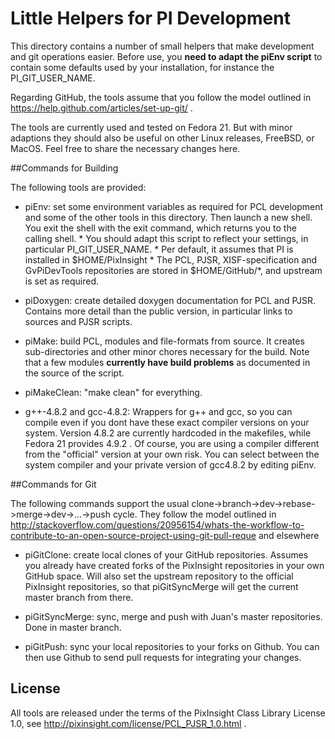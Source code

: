 Little Helpers for PI Development
=================================

This directory contains a number of small helpers that make development and git operations easier. 
Before use, you **need to adapt the piEnv script** to contain some defaults used by your installation, for instance the PI_GIT_USER_NAME.

Regarding GitHub, the tools assume that you follow the model outlined in https://help.github.com/articles/set-up-git/ .

The tools are currently used and  tested on Fedora 21. But with minor adaptions they should also be useful on other Linux releases, FreeBSD, or MacOS. Feel free to share the necessary changes here.

##Commands for Building

The following tools are provided:

* piEnv: set some environment variables as required for PCL development and some of the other tools in this directory. Then launch a new shell. You exit the shell with the exit command, which returns you to the calling shell. 
       * You should adapt this script to reflect your settings, in particular PI_GIT_USER_NAME.
       * Per default, it assumes that PI is installed in $HOME/PixInsight
       * The PCL, PJSR, XISF-specification and GvPiDevTools repositories are stored in
         $HOME/GitHub/*, and upstream is set as required.


* piDoxygen: create detailed doxygen documentation for PCL and PJSR. Contains more detail than the public version, in particular links to sources and PJSR scripts.

* piMake: build PCL, modules and file-formats from source. It creates sub-directories and other minor chores necessary for the build. Note that a few modules **currently have build problems** as documented in the source of the script.

* piMakeClean: "make clean" for everything.

* g++-4.8.2 and gcc-4.8.2: Wrappers for g++ and gcc, so you can compile even if you dont have these exact compiler versions on your system. Version 4.8.2 are currently hardcoded in the makefiles, while Fedora 21 provides 4.9.2 . Of course, you are using a compiler different from the "official" version at your own risk. You can select between the system compiler and your private version of gcc4.8.2 by editing piEnv.

##Commands for Git

The following commands support the usual clone->branch->dev->rebase->merge->dev->...->push cycle.
They follow the model outlined in  http://stackoverflow.com/questions/20956154/whats-the-workflow-to-contribute-to-an-open-source-project-using-git-pull-reque and elsewhere

* piGitClone: create local clones of your GitHub repositories. Assumes you already have created forks of the PixInsight repositories in your own GitHub space. Will also set the upstream repository to the official PixInsight repositories, so that piGitSyncMerge will get the current master branch from there.

* piGitSyncMerge: sync, merge and push with Juan's master repositories. Done in master branch.

* piGitPush: sync your local repositories to your forks on Github. You can then use Github to send pull requests for integrating your changes.


## License

All tools are released under the terms of the PixInsight Class Library License 1.0, see http://pixinsight.com/license/PCL_PJSR_1.0.html .
